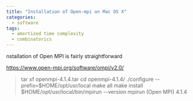 ```yaml
---
title: "Installation of Open-mpi on Mac OS X"
categories:
  - software
tags:
  - amortized time complexity
  - combinatorics
---
```


nstallation of Open MPI is fairly straightforward

https://www.open-mpi.org/software/ompi/v2.0/

> tar xf openmpi-4.1.4.tar
> cd openmpi-4.1.4/
> ./configure --prefix=$HOME/opt/usr/local
> make all
> make install
> $HOME/opt/usr/local/bin/mpirun --version
mpirun (Open MPI) 4.1.4
